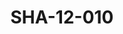 ---
pid: SHA-12-010
title: SHA-12-010
language: ar
collection: شرحبيل احمد
original_label: 
rights: شرحبيل احمد
location_of_original: شرحبيل احمد
photographer_or_studio: 
scanned_from: photograph 8.7 by 12.6
_date: '1984'
location: ليبيا
description: جمهور في حفل شرحبيل احمد
additional_notes: 
permission_display: 'yes'
on_server: 'no'
on_website: 'no'
permalink: /archive/ar/sha-12-010.html
layout: photo-page
---